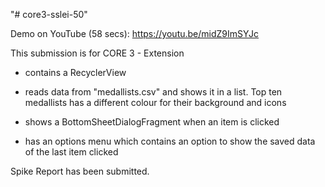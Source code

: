 "# core3-sslei-50" 

Demo on YouTube (58 secs): https://youtu.be/midZ9ImSYJc

This submission is for CORE 3 - Extension

- contains a RecyclerView

- reads data from "medallists.csv" and shows it in a list.  Top ten medallists has a different colour for their background and icons

- shows a BottomSheetDialogFragment when an item is clicked

- has an options menu which contains an option to show the saved data of the last item clicked

Spike Report has been submitted.
